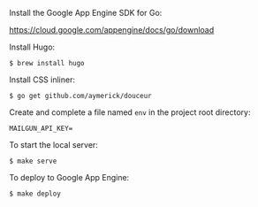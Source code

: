 Install the Google App Engine SDK for Go:

https://cloud.google.com/appengine/docs/go/download

Install Hugo:

	$ brew install hugo

Install CSS inliner:

	$ go get github.com/aymerick/douceur

Create and complete a file named `env` in the project root directory:

    MAILGUN_API_KEY=

To start the local server:

	$ make serve

To deploy to Google App Engine:

	$ make deploy
